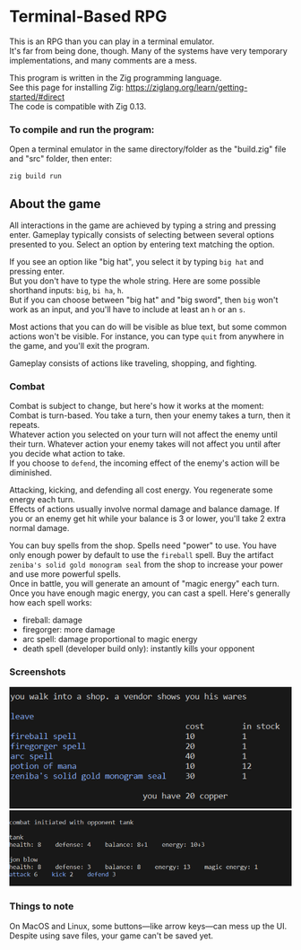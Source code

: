 # Terminal-Based RPG

This is an RPG than you can play in a terminal emulator.  
It's far from being done, though. Many of the systems have very temporary implementations, and many comments 
are a mess.

This program is written in the Zig programming language.  
See this page for installing Zig: https://ziglang.org/learn/getting-started/#direct  
The code is compatible with Zig 0.13.

### To compile and run the program:
Open a terminal emulator in the same directory/folder as the "build.zig" file and "src" folder, then enter:

    zig build run


## About the game

All interactions in the game are achieved by typing a string and pressing enter. Gameplay typically consists of
selecting between several options presented to you. Select an option by entering
text matching the option.

If you see an option like "big hat", you select it by typing `big hat` and pressing enter.  
But you don't have to type the whole string. Here are some possible shorthand inputs: `big`, `bi ha`, `h`.  
But if you can choose between "big hat" and "big sword", then `big` won't work as an input, and you'll have to
include at least an `h` or an `s`.

Most actions that you can do will be visible as blue text, but some common actions won't be visible.
For instance, you can type `quit` from anywhere in the game, and you'll exit the program.

Gameplay consists of actions like traveling, shopping, and fighting.

### Combat
Combat is subject to change, but here's how it works at the moment:
Combat is turn-based. You take a turn, then your enemy takes a turn, then it repeats.  
Whatever action you selected on your turn will not affect the enemy until their turn. Whatever action your enemy 
takes will not affect you until after you decide what action to take.  
If you choose to `defend`, the incoming effect of the enemy's action will be diminished.

Attacking, kicking, and defending all cost energy. You regenerate some energy each turn.  
Effects of actions usually involve normal damage and balance damage. If you or an enemy get hit while your balance 
is 3 or lower, you'll take 2 extra normal damage.

You can buy spells from the shop. Spells need "power" to use. You have only enough power by default to use the 
`fireball` spell. Buy the artifact `zeniba's solid gold monogram seal` from the shop to increase your power and 
use more powerful spells.  
Once in battle, you will generate an amount of "magic energy" each turn. Once you have enough magic energy, you 
can cast a spell. Here's generally how each spell works:
- fireball: damage
- firegorger: more damage
- arc spell: damage proportional to magic energy
- death spell (developer build only): instantly kills your opponent

### Screenshots

![shop](/screenshot1.png)
![combat](/screenshot2.png)

### Things to note

On MacOS and Linux, some buttons—like arrow keys—can mess up the UI.
Despite using save files, your game can't be saved yet.

